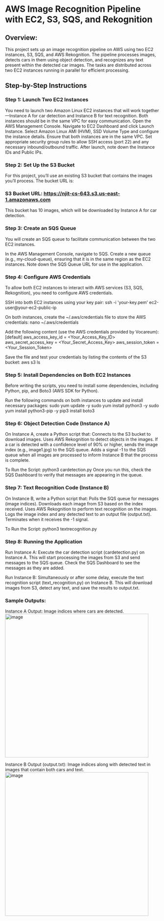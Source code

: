 # AWS Image Recognition Pipeline with EC2, S3, SQS, and Rekognition
## Overview:
This project sets up an image recognition pipeline on AWS using two EC2 instances, S3, SQS, and AWS Rekognition. The pipeline processes images, detects cars in them using object detection, and recognizes any text present within the detected car images. The tasks are distributed across two EC2 instances running in parallel for efficient processing.

## Step-by-Step Instructions
### Step 1: Launch Two EC2 Instances
You need to launch two Amazon Linux EC2 instances that will work together—Instance A for car detection and Instance B for text recognition. Both instances should be in the same VPC for easy communication.
Open the AWS Management Console.
Navigate to EC2 Dashboard and click Launch Instance.
Select Amazon Linux AMI (HVM), SSD Volume Type and configure the instance details.
Ensure that both instances are in the same VPC.
Set appropriate security group rules to allow SSH access (port 22) and any necessary inbound/outbound traffic.
After launch, note down the Instance IDs and Public IPs.
### Step 2: Set Up the S3 Bucket
For this project, you’ll use an existing S3 bucket that contains the images you’ll process. The bucket URL is:

### S3 Bucket URL: https://njit-cs-643.s3.us-east-1.amazonaws.com

This bucket has 10 images, which will be downloaded by Instance A for car detection.

### Step 3: Create an SQS Queue
You will create an SQS queue to facilitate communication between the two EC2 instances.

In the AWS Management Console, navigate to SQS.
Create a new queue (e.g., my-cloud-queue), ensuring that it is in the same region as the EC2 instances.
Note down the SQS Queue URL for use in the application.
### Step 4: Configure AWS Credentials
To allow both EC2 instances to interact with AWS services (S3, SQS, Rekognition), you need to configure AWS credentials.

SSH into both EC2 instances using your key pair:
ssh -i 'your-key.pem' ec2-user@your-ec2-public-ip

On both instances, create the ~/.aws/credentials file to store the AWS credentials:
nano ~/.aws/credentials

Add the following content (use the AWS credentials provided by Vocareum):
[default]
aws_access_key_id = <Your_Access_Key_ID>
aws_secret_access_key = <Your_Secret_Access_Key>
aws_session_token = <Your_Session_Token>

Save the file and test your credentials by listing the contents of the S3 bucket:
aws s3 ls

### Step 5: Install Dependencies on Both EC2 Instances
Before writing the scripts, you need to install some dependencies, including Python, pip, and Boto3 (AWS SDK for Python).

Run the following commands on both instances to update and install necessary packages:
sudo yum update -y
sudo yum install python3 -y
sudo yum install python3-pip -y
pip3 install boto3

### Step 6: Object Detection Code (Instance A)
On Instance A, create a Python script that:
Connects to the S3 bucket to download images.
Uses AWS Rekognition to detect objects in the images.
If a car is detected with a confidence level of 90% or higher, sends the image index (e.g., image1.jpg) to the SQS queue.
Adds a signal -1 to the SQS queue when all images are processed to inform Instance B that the process is complete.

To Run the Script:
python3 cardetection.py
Once you run this, check the SQS Dashboard to verify that messages are appearing in the queue.

### Step 7: Text Recognition Code (Instance B)
On Instance B, write a Python script that:
Polls the SQS queue for messages (image indices).
Downloads each image from S3 based on the index received.
Uses AWS Rekognition to perform text recognition on the images.
Logs the image index and any detected text to an output file (output.txt).
Terminates when it receives the -1 signal.

To Run the Script:
python3 textrecognition.py

### Step 8: Running the Application
Run Instance A:
Execute the car detection script (cardetection.py) on Instance A. This will start processing the images from S3 and send messages to the SQS queue.
Check the SQS Dashboard to see the messages as they are added.

Run Instance B:
Simultaneously or after some delay, execute the text recognition script (text_recognition.py) on Instance B. This will download images from S3, detect any text, and save the results to output.txt.

### Sample Outputs:
Instance A Output: Image indices where cars are detected.
<img width="468" alt="image" src="https://github.com/user-attachments/assets/042de339-9a1a-4517-95dd-e8996f255475">

Instance B Output (output.txt): Image indices along with detected text in images that contain both cars and text.
<img width="468" alt="image" src="https://github.com/user-attachments/assets/032631cc-9491-4369-961d-2130e268a270">
